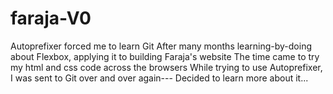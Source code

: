 # faraja-V0
Autoprefixer forced me to learn Git
After many months learning-by-doing about Flexbox, applying it to building Faraja's website
The time came to try my html and css code across the browsers
While trying to use Autoprefixer, I was sent to Git over and over again--- 
Decided to learn more about it...
